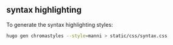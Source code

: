 ## syntax highlighting

To generate the syntax highlighting styles:

```bash
hugo gen chromastyles --style=manni > static/css/syntax.css
```
